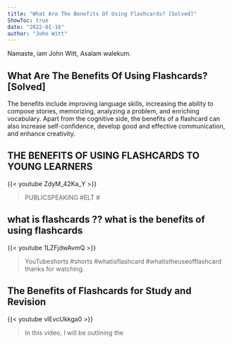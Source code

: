 ```yaml
---
title: "What Are The Benefits Of Using Flashcards? [Solved]"
ShowToc: true 
date: "2022-01-16"
author: "John Witt" 
---
```


Namaste, iam John Witt, Asalam walekum.
## What Are The Benefits Of Using Flashcards? [Solved]
The benefits include improving language skills, increasing the ability to compose stories, memorizing, analyzing a problem, and enriching vocabulary. Apart from the cognitive side, the benefits of a flashcard can also increase self-confidence, develop good and effective communication, and enhance creativity.

## THE BENEFITS OF USING FLASHCARDS TO YOUNG LEARNERS
{{< youtube ZdyM_42Ka_Y >}}
>PUBLICSPEAKING #ELT #

## what is flashcards ?? what is the benefits of using flashcards
{{< youtube 1LZFjdwAvmQ >}}
>YouTubeshorts #shorts #whatisflashcard #whatistheuseofflashcard thanks for watching.

## The Benefits of Flashcards for Study and Revision
{{< youtube vlEvcUkkga0 >}}
>In this video, I will be outlining the 


